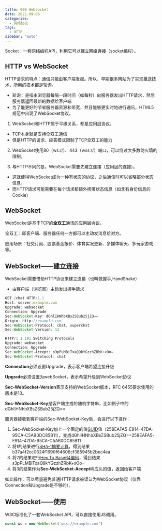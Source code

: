 ```yaml
---
title: 006 Websocket
date: 2021-09-06
categories:
  - 网络协议
tags:
  - HTTP
sidebar: "auto"
---
```


Socket：一套网络编程API，利用它可以建立网络连接（socket编程）。

## HTTP vs WebSocket
HTTP请求的特点：通信只能由客户端发起。所以，早期很多网站为了实现推送技术，所用的技术都是轮询。
- 轮询：是指由浏览器每隔一段时间（如每秒）向服务器发出HTTP请求，然后服务器返回最新的数据给客户端
- 为了能更好的节省服务器资源和带宽，并且能够更实时地进行通讯，HTML5规范中出现了WebSocket协议。

1. WebSocket和HTTP属于平级关系，都是应用层协议。
- TCP本身就是支持全双工通信
- 但是HTTP的请求、应答模式限制了TCP全双工的能力

2. WebSocket使用80（ws://）、443（wss://）端口，可以绕过大多数防火墙的限制。

3. 与HTTP不同的是，WebSocket需要先建立连接（应用层的连接）。
- 这就使得WebSocket成为一种有状态的协议，之后通信时可以省略部分状态信息。
- 而HTTP请求可能需要在每个请求都额外携带状态信息（如含有身份信息的Cookie）
## WebSocket
WebSocket是基于TCP的**全双工**通讯的应用层协议。

全双工：即客户端、服务器任何一方都可以主动发消息给对方。

应用场景：社交订阅、股票基金报价、体育实况更新、多媒体聊天、多玩家游戏等。

## WebSocket——建立连接
WebSocket需要借助HTTP协议来建立连接（也叫做握手,HandShake）
- 由客户端（浏览器）主动发出握手请求
```js
GET /chat HTTP/1.1
Host: server.example.com
Upgrade: websocket
Connection: Upgrade
Sec-WebSocket-Key: dGhlIHNhbXBsZSBub25jZQ==
Origin: http://example.com
Sec-WebSocket-Protocol: chat, superchat
Sec-WebSocket-Version: 13
```

```js
HTTP/1.1 101 Switching Protocols
Upgrade: websocket
Connection: Upgrade
Sec-WebSocket-Accept: s3pPLMBiTxaQ9kYGzzhZRbK+xOo=
Sec-WebSocket-Protocol: chat
```
**Connection**必须设置Upgrade，表示客户端希望连接升级

**Upgrade**必须设置为webSocket，表示希望升级到WebSocket协议

**Sec-WebSocket-Version**表示支持的WebSocket版本，RFC 6455要求使用的版本是13。

**Sec-WebSocket-Key**是客户端生成的随机字符串，比如例子中的dGhlIHNhbXBsZSBub25jZQ==

服务器接收到客户端的Sec-WebSocket-Key后，会进行以下操作：
1. Sec-WebSocket-Key加上一个固定的值[GUID](https://datatracker.ietf.org/doc/html/rfc4122)值（258EAFA5-E914-47DA-95CA-C5AB0DC85B11），变成dGhlIHNhbXBsZSBub25jZQ==258EAFA5-E914-47DA-95CA-C5AB0DC85B11
2. 将1的结果进行[SHA-1摘要计算](http://encode.chahuo.com/)，得到结果b37a4f2cc0624f1690f64606cf385945b2bec4ea
3. 将2的结果进行[Hex To Base64编码](https://base64.guru/converter/encode/hex)，得到结果s3pPLMBiTxaQ9kYGzzhZRbK+xOo=
4. 将3的结果作为**Sec-WebSocket-Accept**响应头的值，返回给客户端

如此操作，可以尽量避免普通HTTP请求被误认为WebSocket协议（仅靠Connection和Upgrade是不够的）。

## WebSocket——使用
W3C标准化了一套WebSocket API，可以直接使用JS调用。
```js
const ws = new WebSocket('wss://example.com')
```

